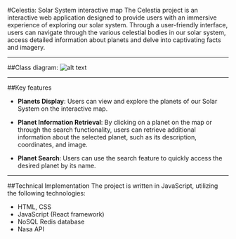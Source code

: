 #Celestia: Solar System interactive map
The Celestia project is an interactive web application designed to provide users with an immersive experience of exploring our solar system. Through a user-friendly interface, users can navigate through the various celestial bodies in our solar system, access detailed information about planets and delve into captivating facts and imagery.
___
##Class diagram:
![alt text](CelestiaClassDiagram-1.png)
___
##Key features
* __Planets Display__: Users can view and explore the planets of our Solar System on the interactive map.

* __Planet Information Retrieval__: By clicking on a planet on the map or through the search functionality, users can retrieve additional information about the selected planet, such as its description, coordinates, and image.

* __Planet Search__: Users can use the search feature to quickly access the desired planet by its name.
___
##Technical Implementation
The project is written in JavaScript, utilizing the following technologies:

* HTML, CSS
* JavaScript (React framework)
* NoSQL Redis database
* Nasa API
